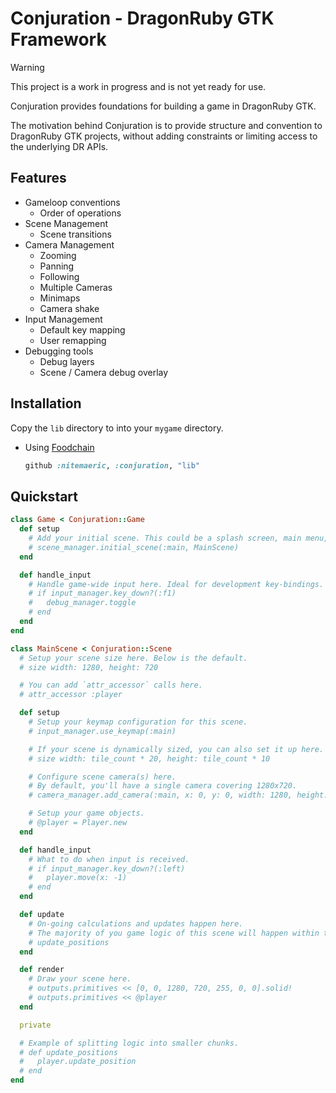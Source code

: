# Conjuration - DragonRuby GTK Framework

> [!WARNING]
> This project is a work in progress and is not yet ready for use.

Conjuration provides foundations for building a game in DragonRuby GTK.

The motivation behind Conjuration is to provide structure and convention to DragonRuby GTK projects,
without adding constraints or limiting access to the underlying DR APIs.

## Features

- Gameloop conventions
  - Order of operations
- Scene Management
  - Scene transitions
- Camera Management
  - Zooming
  - Panning
  - Following
  - Multiple Cameras
  - Minimaps
  - Camera shake
- Input Management
  - Default key mapping
  - User remapping
- Debugging tools
  - Debug layers
  - Scene / Camera debug overlay

## Installation

Copy the `lib` directory to into your `mygame` directory.

- Using [Foodchain](https://github.com/pvande/foodchain)

  ```ruby
  github :nitemaeric, :conjuration, "lib"
  ```

## Quickstart

```ruby
class Game < Conjuration::Game
  def setup
    # Add your initial scene. This could be a splash screen, main menu, etc.
    # scene_manager.initial_scene(:main, MainScene)
  end

  def handle_input
    # Handle game-wide input here. Ideal for development key-bindings.
    # if input_manager.key_down?(:f1)
    #   debug_manager.toggle
    # end
  end
end

class MainScene < Conjuration::Scene
  # Setup your scene size here. Below is the default.
  # size width: 1280, height: 720

  # You can add `attr_accessor` calls here.
  # attr_accessor :player

  def setup
    # Setup your keymap configuration for this scene.
    # input_manager.use_keymap(:main)

    # If your scene is dynamically sized, you can also set it up here.
    # size width: tile_count * 20, height: tile_count * 10

    # Configure scene camera(s) here.
    # By default, you'll have a single camera covering 1280x720.
    # camera_manager.add_camera(:main, x: 0, y: 0, width: 1280, height: 720)

    # Setup your game objects.
    # @player = Player.new
  end

  def handle_input
    # What to do when input is received.
    # if input_manager.key_down?(:left)
    #   player.move(x: -1)
    # end
  end

  def update
    # On-going calculations and updates happen here.
    # The majority of you game logic of this scene will happen within this method.
    # update_positions
  end

  def render
    # Draw your scene here.
    # outputs.primitives << [0, 0, 1280, 720, 255, 0, 0].solid!
    # outputs.primitives << @player
  end

  private

  # Example of splitting logic into smaller chunks.
  # def update_positions
  #   player.update_position
  # end
end
```
